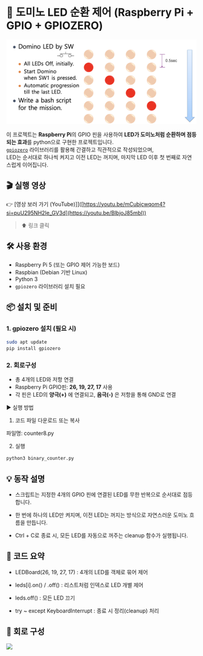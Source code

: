 # 🔁 도미노 LED 순환 제어 (Raspberry Pi + GPIO + GPIOZERO)

<img src="https://github.com/chovy888484/pi_LED/blob/9b57ecd31cfae4da564b0ae0292d8419b103704e/images/domino.png">

이 프로젝트는 **Raspberry Pi**의 GPIO 핀을 사용하여 **LED가 도미노처럼 순환하며 점등되는 효과**를 python으로 구현한 프로젝트입니다.  
[`gpiozero`](https://gpiozero.readthedocs.io/) 라이브러리를 활용해 간결하고 직관적으로 작성되었으며,  
LED는 순서대로 하나씩 켜지고 이전 LED는 꺼지며, 마지막 LED 이후 첫 번째로 자연스럽게 이어집니다.

## 🎬 실행 영상

👉 [영상 보러 가기 (YouTube)]]([https://youtu.be/mCubjcwqom4?si=puU295NH2Ie_GV3d](https://youtu.be/BlbjoJ85mbI))

> ⬆️ 링크 클릭


## 🛠️ 사용 환경

- Raspberry Pi 5 (또는 GPIO 제어 가능한 보드)
- Raspbian (Debian 기반 Linux)
- Python 3
- `gpiozero` 라이브러리 설치 필요

## 📦 설치 및 준비

### 1. gpiozero 설치 (필요 시)

```bash
sudo apt update
pip install gpiozero
```

### 2. 회로구성

- 총 4개의 LED와 저항 연결
- Raspberry Pi GPIO핀: **26, 19, 27, 17** 사용
- 각 핀은 LED의 **양극(+)** 에 연결되고, **음극(-)** 은 저항을 통해 GND로 연결

▶️ 실행 방법

1. 코드 파일 다운로드 또는 복사

파일명: counter8.py

2. 실행
```bash
python3 binary_counter.py
```


## 💡 동작 설명

- 스크립트는 지정한 4개의 GPIO 핀에 연결된 LED를 무한 반복으로 순서대로 점등합니다.

- 한 번에 하나의 LED만 켜지며, 이전 LED는 꺼지는 방식으로 자연스러운 도미노 흐름을 만듭니다.

- Ctrl + C로 종료 시, 모든 LED를 자동으로 꺼주는 cleanup 함수가 실행됩니다.

## 🧠 코드 요약

 - LEDBoard(26, 19, 27, 17) : 4개의 LED를 객체로 묶어 제어

 - leds[i].on() / .off() : 리스트처럼 인덱스로 LED 개별 제어

 - leds.off() : 모든 LED 끄기

 - try ~ except KeyboardInterrupt : 종료 시 정리(cleanup) 처리



## 📸 회로 구성 
<img src="https://github.com/chovy888484/pi_LED/blob/535043cc3ef1441c88c66db4ad5c93fd21f3654d/images/IMG_0577.jpg">


